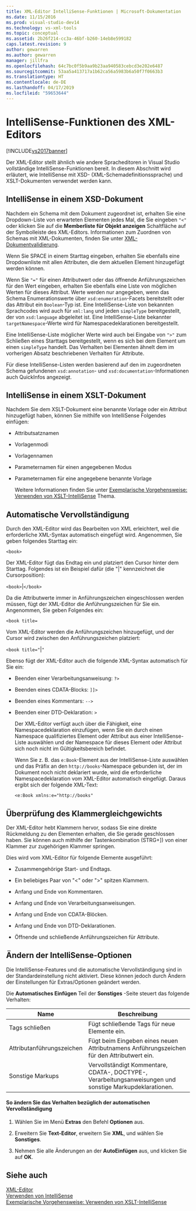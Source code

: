 ```yaml
---
title: XML-Editor IntelliSense-Funktionen | Microsoft-Dokumentation
ms.date: 11/15/2016
ms.prod: visual-studio-dev14
ms.technology: vs-xml-tools
ms.topic: conceptual
ms.assetid: 2b26f214-cc3a-46bf-b260-14eb8e599182
caps.latest.revision: 9
author: gewarren
ms.author: gewarren
manager: jillfra
ms.openlocfilehash: 64c7bc0f5b9aa9b23aa940583cebcd3e202e6487
ms.sourcegitcommit: 53aa5a413717a1b62ca56a5983b6a50f7f0663b3
ms.translationtype: HT
ms.contentlocale: de-DE
ms.lasthandoff: 04/17/2019
ms.locfileid: "59653644"
---
```

# <a name="xml-editor-intellisense-features"></a>IntelliSense-Funktionen des XML-Editors
[!INCLUDE[vs2017banner](../includes/vs2017banner.md)]

Der XML-Editor stellt ähnlich wie andere Spracheditoren in Visual Studio vollständige IntelliSense-Funktionen bereit. In diesem Abschnitt wird erläutert, wie IntelliSense mit XSD- (XML-Schemadefinitionssprache) und XSLT-Dokumenten verwendet werden kann.  
  
## <a name="intellisense-in-an-xsd-document"></a>IntelliSense in einem XSD-Dokument  
 Nachdem ein Schema mit dem Dokument zugeordnet ist, erhalten Sie eine Dropdown-Liste von erwarteten Elementen jedes Mal, die Sie eingeben `"<"` oder klicken Sie auf die **Memberliste für Objekt anzeigen** Schaltfläche auf der Symbolleiste des XML-Editors. Informationen zum Zuordnen von Schemas mit XML-Dokumenten, finden Sie unter [XML-Dokumentvalidierung](../xml-tools/xml-document-validation.md).  
  
 Wenn Sie SPACE in einem Starttag eingeben, erhalten Sie ebenfalls eine Dropdownliste mit allen Attributen, die dem aktuellen Element hinzugefügt werden können.  
  
 Wenn Sie `"="` für einen Attributwert oder das öffnende Anführungszeichen für den Wert eingeben, erhalten Sie ebenfalls eine Liste von möglichen Werten für dieses Attribut. Werte werden nur angegeben, wenn das Schema Enumerationswerte über `xsd:enumeration`-Facets bereitstellt oder das Attribut ein `Boolean`-Typ ist. Eine IntelliSense-Liste von bekannten Sprachcodes wird auch für `xml:lang` und jeden `simpleType` bereitgestellt, der von `xsd:language` abgeleitet ist. Eine IntelliSense-Liste bekannter `targetNamespace`-Werte wird für Namespacedeklarationen bereitgestellt.  
  
 Eine IntelliSense-Liste möglicher Werte wird auch bei Eingabe von `">"` zum Schließen eines Starttags bereitgestellt, wenn es sich bei dem Element um einen `simpleType` handelt. Das Verhalten bei Elementen ähnelt dem im vorherigen Absatz beschriebenen Verhalten für Attribute.  
  
 Für diese IntelliSense-Listen werden basierend auf den im zugeordneten Schema gefundenen `xsd:annotation`- und `xsd:documentation`-Informationen auch QuickInfos angezeigt.  
  
## <a name="intellisense-in-an-xslt-document"></a>IntelliSense in einem XSLT-Dokument  
 Nachdem Sie dem XSLT-Dokument eine benannte Vorlage oder ein Attribut hinzugefügt haben, können Sie mithilfe von IntelliSense Folgendes einfügen:  
  
- Attributsatznamen  
  
- Vorlagenmodi  
  
- Vorlagennamen  
  
- Parameternamen für einen angegebenen Modus  
  
- Parameternamen für eine angegebene benannte Vorlage  
  
  Weitere Informationen finden Sie unter [Exemplarische Vorgehensweise: Verwenden von XSLT-IntelliSense](../xml-tools/walkthrough-using-xslt-intellisense.md) Thema.  
  
## <a name="auto-completion"></a>Automatische Vervollständigung  
 Durch den XML-Editor wird das Bearbeiten von XML erleichtert, weil die erforderliche XML-Syntax automatisch eingefügt wird. Angenommen, Sie geben folgendes Starttag ein:  
  
 `<book>`  
  
 Der XML-Editor fügt das Endtag ein und platziert den Cursor hinter dem Starttag. Folgendes ist ein Beispiel dafür (die "&#124;" kennzeichnet die Cursorposition):  
  
 `<book>`&#124;`</book>`  
  
 Da die Attributwerte immer in Anführungszeichen eingeschlossen werden müssen, fügt der XML-Editor die Anführungszeichen für Sie ein. Angenommen, Sie geben Folgendes ein:  
  
 `<book title=`  
  
 Vom XML-Editor werden die Anführungszeichen hinzugefügt, und der Cursor wird zwischen den Anführungszeichen platziert:  
  
 `<book title="`&#124;`"`  
  
 Ebenso fügt der XML-Editor auch die folgende XML-Syntax automatisch für Sie ein:  
  
- Beenden einer Verarbeitungsanweisung: `?>`  
  
- Beenden eines CDATA-Blocks: `]]>`  
  
- Beenden eines Kommentars: `-->`  
  
- Beenden einer DTD-Deklaration: `>`  
  
  Der XML-Editor verfügt auch über die Fähigkeit, eine Namespacedeklaration einzufügen, wenn Sie ein durch einen Namespace qualifiziertes Element oder Attribut aus einer IntelliSense-Liste auswählen und der Namespace für dieses Element oder Attribut sich noch nicht im Gültigkeitsbereich befindet.  
  
  Wenn Sie z. B. das `e:Book`-Element aus der IntelliSense-Liste auswählen und das Präfix an den `http://books`-Namespace gebunden ist, der im Dokument noch nicht deklariert wurde, wird die erforderliche Namespacedeklaration vom XML-Editor automatisch eingefügt. Daraus ergibt sich der folgende XML-Text:  
  
  `<e:Book xmlns:e="http://books"`  
  
## <a name="brace-matching"></a>Überprüfung des Klammergleichgewichts  
 Der XML-Editor hebt Klammern hervor, sodass Sie eine direkte Rückmeldung zu den Elementen erhalten, die Sie gerade geschlossen haben. Sie können auch mithilfe der Tastenkombination (STRG+]) von einer Klammer zur zugehörigen Klammer springen.  
  
 Dies wird vom XML-Editor für folgende Elemente ausgeführt:  
  
-   Zusammengehörige Start- und Endtags.  
  
-   Ein beliebiges Paar von "\<" oder ">" spitzen Klammern.  
  
-   Anfang und Ende von Kommentaren.  
  
-   Anfang und Ende von Verarbeitungsanweisungen.  
  
-   Anfang und Ende von CDATA-Blöcken.  
  
-   Anfang und Ende von DTD-Deklarationen.  
  
-   Öffnende und schließende Anführungszeichen für Attribute.  
  
## <a name="modifying-the-intellisense-options"></a>Ändern der IntelliSense-Optionen  
 Die IntelliSense-Features und die automatische Vervollständigung sind in der Standardeinstellung nicht aktiviert. Diese können jedoch durch Ändern der Einstellungen für Extras/Optionen geändert werden.  
  
 Die **Automatisches Einfügen** Teil der **Sonstiges** -Seite steuert das folgende Verhalten:  
  
|Name|Beschreibung|  
|----------|-----------------|  
|Tags schließen|Fügt schließende Tags für neue Elemente ein.|  
|Attributanführungszeichen|Fügt beim Eingeben eines neuen Attributnamens Anführungszeichen für den Attributwert ein.|  
|Sonstige Markups|Vervollständigt Kommentare, CDATA-, DOCTYPE-, Verarbeitungsanweisungen und sonstige Markupdeklarationen.|  
  
#### <a name="to-change-the-auto-completion-behavior"></a>So ändern Sie das Verhalten bezüglich der automatischen Vervollständigung  
  
1.  Wählen Sie im Menü **Extras** den Befehl **Optionen** aus.  
  
2.  Erweitern Sie **Text-Editor**, erweitern Sie **XML**, und wählen Sie **Sonstiges**.  
  
3.  Nehmen Sie alle Änderungen an der **AutoEinfügen** aus, und klicken Sie auf **OK**.  
  
## <a name="see-also"></a>Siehe auch  
 [XML-Editor](../xml-tools/xml-editor.md)   
 [Verwenden von IntelliSense](../ide/using-intellisense.md)   
 [Exemplarische Vorgehensweise: Verwenden von XSLT-IntelliSense](../xml-tools/walkthrough-using-xslt-intellisense.md)

